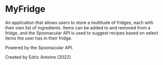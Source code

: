 # MyFridge

An application that allows users to store a multitude of fridges,
each with their own list of ingredients. Items can be added to and 
removed from a fridge, and the Spoonacular API is used
to suggest recipes based on select items the user has 
in their fridge.

Powered by the Spoonacular API.

Created by Edric Antoine (2022)